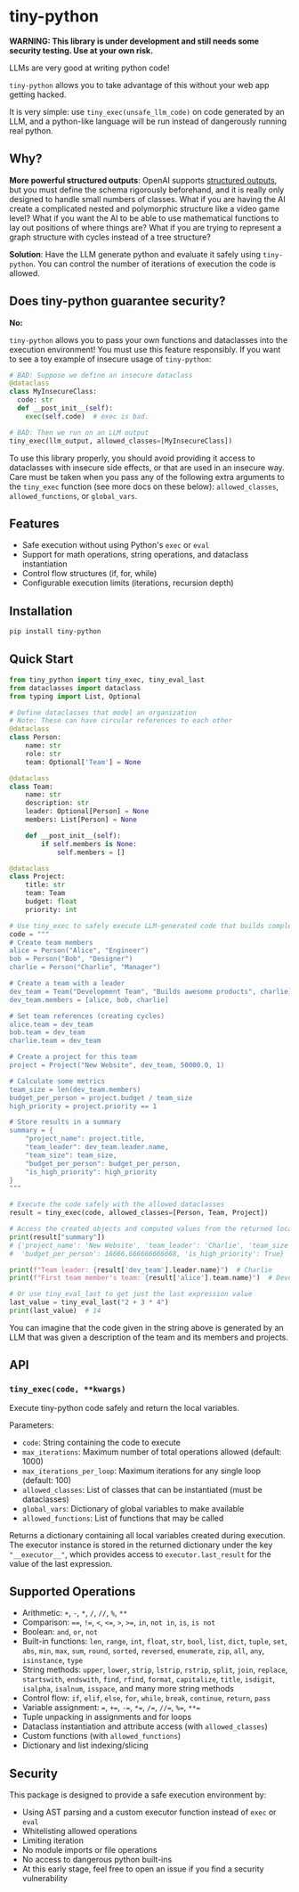 # tiny-python

**WARNING: This library is under development and still needs some security testing. Use at your own risk.**

LLMs are very good at writing python code!

`tiny-python` allows you to take advantage of this without your web app getting hacked.

It is very simple: use `tiny_exec(unsafe_llm_code)` on code generated by an LLM, and a python-like language will be run instead of dangerously running real python.

## Why?

**More powerful structured outputs**: OpenAI supports [structured outputs](https://platform.openai.com/docs/guides/structured-outputs), but you must define the schema rigorously beforehand, and it is really only designed to handle small numbers of classes. What if you are having the AI create a complicated nested and polymorphic structure like a video game level? What if you want the AI to be able to use mathematical functions to lay out positions of where things are? What if you are trying to represent a graph structure with cycles instead of a tree structure?

**Solution**: Have the LLM generate python and evaluate it safely using `tiny-python`. You can control the number of iterations of execution the code is allowed.

## Does tiny-python guarantee security?

**No:**

`tiny-python` allows you to pass your own functions and dataclasses into the execution environment! You must use this feature responsibly. If you want to see a toy example of insecure usage of `tiny-python`:

```python
# BAD: Suppose we define an insecure dataclass
@dataclass
class MyInsecureClass:
  code: str
  def __post_init__(self):
    exec(self.code)  # exec is bad.

# BAD: Then we run on an LLM output
tiny_exec(llm_output, allowed_classes=[MyInsecureClass])
```

To use this library properly, you should avoid providing it access to dataclasses with insecure side effects, or that are used in an insecure way. Care must be taken when you pass any of the following extra arguments to the `tiny_exec` function (see more docs on these below): `allowed_classes`, `allowed_functions`, or `global_vars`.

## Features

- Safe execution without using Python's `exec` or `eval`
- Support for math operations, string operations, and dataclass instantiation
- Control flow structures (if, for, while)
- Configurable execution limits (iterations, recursion depth)

## Installation

```bash
pip install tiny-python
```

## Quick Start

```python
from tiny_python import tiny_exec, tiny_eval_last
from dataclasses import dataclass
from typing import List, Optional

# Define dataclasses that model an organization
# Note: These can have circular references to each other
@dataclass
class Person:
    name: str
    role: str
    team: Optional['Team'] = None

@dataclass
class Team:
    name: str
    description: str
    leader: Optional[Person] = None
    members: List[Person] = None

    def __post_init__(self):
        if self.members is None:
            self.members = []

@dataclass
class Project:
    title: str
    team: Team
    budget: float
    priority: int

# Use tiny_exec to safely execute LLM-generated code that builds complex structures
code = """
# Create team members
alice = Person("Alice", "Engineer")
bob = Person("Bob", "Designer")
charlie = Person("Charlie", "Manager")

# Create a team with a leader
dev_team = Team("Development Team", "Builds awesome products", charlie)
dev_team.members = [alice, bob, charlie]

# Set team references (creating cycles)
alice.team = dev_team
bob.team = dev_team
charlie.team = dev_team

# Create a project for this team
project = Project("New Website", dev_team, 50000.0, 1)

# Calculate some metrics
team_size = len(dev_team.members)
budget_per_person = project.budget / team_size
high_priority = project.priority == 1

# Store results in a summary
summary = {
    "project_name": project.title,
    "team_leader": dev_team.leader.name,
    "team_size": team_size,
    "budget_per_person": budget_per_person,
    "is_high_priority": high_priority
}
"""

# Execute the code safely with the allowed dataclasses
result = tiny_exec(code, allowed_classes=[Person, Team, Project])

# Access the created objects and computed values from the returned locals
print(result["summary"])
# {'project_name': 'New Website', 'team_leader': 'Charlie', 'team_size': 3,
#  'budget_per_person': 16666.666666666668, 'is_high_priority': True}

print(f"Team leader: {result['dev_team'].leader.name}")  # Charlie
print(f"First team member's team: {result['alice'].team.name}")  # Development Team

# Or use tiny_eval_last to get just the last expression value
last_value = tiny_eval_last("2 + 3 * 4")
print(last_value)  # 14
```

You can imagine that the code given in the string above is generated by an LLM that was given a description of the team and its members and projects.

## API

### `tiny_exec(code, **kwargs)`

Execute tiny-python code safely and return the local variables.

Parameters:

- `code`: String containing the code to execute
- `max_iterations`: Maximum number of total operations allowed (default: 1000)
- `max_iterations_per_loop`: Maximum iterations for any single loop (default: 100)
- `allowed_classes`: List of classes that can be instantiated (must be dataclasses)
- `global_vars`: Dictionary of global variables to make available
- `allowed_functions`: List of functions that may be called

Returns a dictionary containing all local variables created during execution. The executor instance is stored in the returned dictionary under the key `"__executor__"`, which provides access to `executor.last_result` for the value of the last expression.

## Supported Operations

- Arithmetic: `+`, `-`, `*`, `/`, `//`, `%`, `**`
- Comparison: `==`, `!=`, `<`, `<=`, `>`, `>=`, `in`, `not in`, `is`, `is not`
- Boolean: `and`, `or`, `not`
- Built-in functions: `len`, `range`, `int`, `float`, `str`, `bool`, `list`, `dict`, `tuple`, `set`, `abs`, `min`, `max`, `sum`, `round`, `sorted`, `reversed`, `enumerate`, `zip`, `all`, `any`, `isinstance`, `type`
- String methods: `upper`, `lower`, `strip`, `lstrip`, `rstrip`, `split`, `join`, `replace`, `startswith`, `endswith`, `find`, `rfind`, `format`, `capitalize`, `title`, `isdigit`, `isalpha`, `isalnum`, `isspace`, and many more string methods
- Control flow: `if`, `elif`, `else`, `for`, `while`, `break`, `continue`, `return`, `pass`
- Variable assignment: `=`, `+=`, `-=`, `*=`, `/=`, `//=`, `%=`, `**=`
- Tuple unpacking in assignments and for loops
- Dataclass instantiation and attribute access (with `allowed_classes`)
- Custom functions (with `allowed_functions`)
- Dictionary and list indexing/slicing

## Security

This package is designed to provide a safe execution environment by:

- Using AST parsing and a custom executor function instead of `exec` or `eval`
- Whitelisting allowed operations
- Limiting iteration
- No module imports or file operations
- No access to dangerous python built-ins
- At this early stage, feel free to open an issue if you find a security vulnerability
